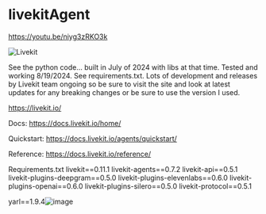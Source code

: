 # livekitAgent

https://youtu.be/niyg3zRKO3k

![Livekit](https://github.com/user-attachments/assets/f8463adb-dcc4-410a-a758-0d49b04b1227)

See the python code... built in July of 2024 with libs at that time.  Tested and working 8/19/2024.  See requirements.txt.  Lots of development and releases by Livekit team ongoing so be sure to visit the site and look at latest updates for any breaking changes or be sure to use the version I used.

https://livekit.io/

Docs:  https://docs.livekit.io/home/

Quickstart:  https://docs.livekit.io/agents/quickstart/

Reference:  https://docs.livekit.io/reference/

Requirements.txt
livekit==0.11.1
livekit-agents==0.7.2
livekit-api==0.5.1
livekit-plugins-deepgram==0.5.0
livekit-plugins-elevenlabs==0.6.0
livekit-plugins-openai==0.6.0
livekit-plugins-silero==0.5.0
livekit-protocol==0.5.1

yarl==1.9.4![image](https://github.com/user-attachments/assets/8f6fbd3d-04f2-4dda-89d4-95aa09f969ed)
